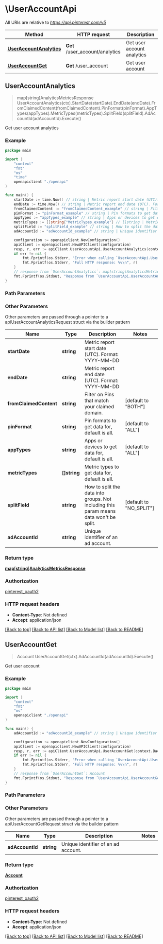 # \UserAccountApi

All URIs are relative to *https://api.pinterest.com/v5*

Method | HTTP request | Description
------------- | ------------- | -------------
[**UserAccountAnalytics**](UserAccountApi.md#UserAccountAnalytics) | **Get** /user_account/analytics | Get user account analytics
[**UserAccountGet**](UserAccountApi.md#UserAccountGet) | **Get** /user_account | Get user account



## UserAccountAnalytics

> map[string]AnalyticsMetricsResponse UserAccountAnalytics(ctx).StartDate(startDate).EndDate(endDate).FromClaimedContent(fromClaimedContent).PinFormat(pinFormat).AppTypes(appTypes).MetricTypes(metricTypes).SplitField(splitField).AdAccountId(adAccountId).Execute()

Get user account analytics



### Example

```go
package main

import (
    "context"
    "fmt"
    "os"
    "time"
    openapiclient "./openapi"
)

func main() {
    startDate := time.Now() // string | Metric report start date (UTC). Format: YYYY-MM-DD
    endDate := time.Now() // string | Metric report end date (UTC). Format: YYYY-MM-DD
    fromClaimedContent := "fromClaimedContent_example" // string | Filter on Pins that match your claimed domain. (optional) (default to "BOTH")
    pinFormat := "pinFormat_example" // string | Pin formats to get data for, default is all. (optional) (default to "ALL")
    appTypes := "appTypes_example" // string | Apps or devices to get data for, default is all. (optional) (default to "ALL")
    metricTypes := []string{"MetricTypes_example"} // []string | Metric types to get data for, default is all.  (optional)
    splitField := "splitField_example" // string | How to split the data into groups. Not including this param means data won't be split. (optional) (default to "NO_SPLIT")
    adAccountId := "adAccountId_example" // string | Unique identifier of an ad account. (optional)

    configuration := openapiclient.NewConfiguration()
    apiClient := openapiclient.NewAPIClient(configuration)
    resp, r, err := apiClient.UserAccountApi.UserAccountAnalytics(context.Background()).StartDate(startDate).EndDate(endDate).FromClaimedContent(fromClaimedContent).PinFormat(pinFormat).AppTypes(appTypes).MetricTypes(metricTypes).SplitField(splitField).AdAccountId(adAccountId).Execute()
    if err != nil {
        fmt.Fprintf(os.Stderr, "Error when calling `UserAccountApi.UserAccountAnalytics``: %v\n", err)
        fmt.Fprintf(os.Stderr, "Full HTTP response: %v\n", r)
    }
    // response from `UserAccountAnalytics`: map[string]AnalyticsMetricsResponse
    fmt.Fprintf(os.Stdout, "Response from `UserAccountApi.UserAccountAnalytics`: %v\n", resp)
}
```

### Path Parameters



### Other Parameters

Other parameters are passed through a pointer to a apiUserAccountAnalyticsRequest struct via the builder pattern


Name | Type | Description  | Notes
------------- | ------------- | ------------- | -------------
 **startDate** | **string** | Metric report start date (UTC). Format: YYYY-MM-DD | 
 **endDate** | **string** | Metric report end date (UTC). Format: YYYY-MM-DD | 
 **fromClaimedContent** | **string** | Filter on Pins that match your claimed domain. | [default to &quot;BOTH&quot;]
 **pinFormat** | **string** | Pin formats to get data for, default is all. | [default to &quot;ALL&quot;]
 **appTypes** | **string** | Apps or devices to get data for, default is all. | [default to &quot;ALL&quot;]
 **metricTypes** | **[]string** | Metric types to get data for, default is all.  | 
 **splitField** | **string** | How to split the data into groups. Not including this param means data won&#39;t be split. | [default to &quot;NO_SPLIT&quot;]
 **adAccountId** | **string** | Unique identifier of an ad account. | 

### Return type

[**map[string]AnalyticsMetricsResponse**](AnalyticsMetricsResponse.md)

### Authorization

[pinterest_oauth2](../README.md#pinterest_oauth2)

### HTTP request headers

- **Content-Type**: Not defined
- **Accept**: application/json

[[Back to top]](#) [[Back to API list]](../README.md#documentation-for-api-endpoints)
[[Back to Model list]](../README.md#documentation-for-models)
[[Back to README]](../README.md)


## UserAccountGet

> Account UserAccountGet(ctx).AdAccountId(adAccountId).Execute()

Get user account



### Example

```go
package main

import (
    "context"
    "fmt"
    "os"
    openapiclient "./openapi"
)

func main() {
    adAccountId := "adAccountId_example" // string | Unique identifier of an ad account. (optional)

    configuration := openapiclient.NewConfiguration()
    apiClient := openapiclient.NewAPIClient(configuration)
    resp, r, err := apiClient.UserAccountApi.UserAccountGet(context.Background()).AdAccountId(adAccountId).Execute()
    if err != nil {
        fmt.Fprintf(os.Stderr, "Error when calling `UserAccountApi.UserAccountGet``: %v\n", err)
        fmt.Fprintf(os.Stderr, "Full HTTP response: %v\n", r)
    }
    // response from `UserAccountGet`: Account
    fmt.Fprintf(os.Stdout, "Response from `UserAccountApi.UserAccountGet`: %v\n", resp)
}
```

### Path Parameters



### Other Parameters

Other parameters are passed through a pointer to a apiUserAccountGetRequest struct via the builder pattern


Name | Type | Description  | Notes
------------- | ------------- | ------------- | -------------
 **adAccountId** | **string** | Unique identifier of an ad account. | 

### Return type

[**Account**](Account.md)

### Authorization

[pinterest_oauth2](../README.md#pinterest_oauth2)

### HTTP request headers

- **Content-Type**: Not defined
- **Accept**: application/json

[[Back to top]](#) [[Back to API list]](../README.md#documentation-for-api-endpoints)
[[Back to Model list]](../README.md#documentation-for-models)
[[Back to README]](../README.md)

